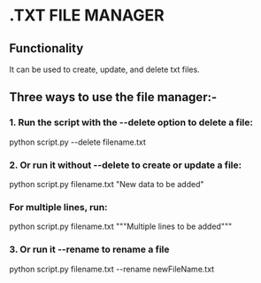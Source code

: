 # .TXT FILE MANAGER

## Functionality
It can be used to create, update, and delete txt files.

## Three ways to use the file manager:-

### 1. Run the script with the --delete option to delete a file:
python script.py --delete filename.txt

### 2. Or run it without --delete to create or update a file:
python script.py filename.txt "New data to be added"

### For multiple lines, run:
python script.py filename.txt """Multiple
lines
to
be
added"""

### 3. Or run it --rename to rename a file
python script.py filename.txt --rename newFileName.txt